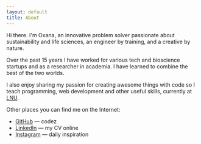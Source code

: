 ```yaml
---
layout: default
title: About
---
```


Hi there. I'm Oxana, an innovative problem solver passionate about sustainability and life sciences, an engineer by training, and a creative by nature. 

Over the past 15 years I have worked for various tech and bioscience startups and as a researcher in academia. I have learned to combine the best of the two worlds. 

I also enjoy sharing my passion for creating awesome things with code so I teach programming, web development and other useful skills, currently at [LNU](http://lnu.se/). 


Other places you can find me on the Internet:

- [GitHub](https://github.com/merenlin) — codez
- [LinkedIn](https://www.linkedin.com/in/oxanasachenkova/) — my CV online
- [Instagram](https://www.instagram.com/merenlin) — daily inspiration

